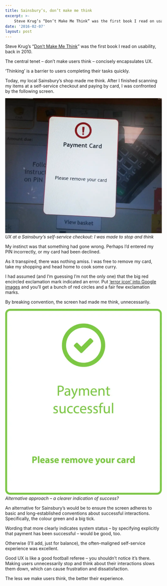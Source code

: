 ```yaml
---
title: Sainsbury’s, don’t make me think
excerpt: >- 
    Steve Krug’s “Don’t Make Me Think” was the first book I read on usability...
date: '2016-02-07'
layout: post
---
```


Steve Krug’s “[Don’t Make Me Think](https://www.amazon.co.uk/Dont-Make-Me-Think-Usability/dp/0321965515/)” was the first book I read on usability, back in 2010\.

The central tenet – don’t make users think – concisely encapsulates UX.

‘Thinking’ is a barrier to users completing their tasks quickly.

Today, my local Sainsbury’s shop made me think. After I finished scanning my items at a self-service checkout and paying by card, I was confronted by the following screen.

![UX at Sainsbury's: stop and think](/images/Sainsburys-payment-card-edit.webp)<em>UX at a Sainsbury’s self-service checkout: I was made to stop and think</em>

My instinct was that something had gone wrong. Perhaps I’d entered my PIN incorrectly, or my card had been declined.

As it transpired, there was nothing amiss. I was free to remove my card, take my shopping and head home to cook some curry.
 
I had assumed (and I’m guessing I’m not the only one) that the big red encircled exclamation mark indicated an error. Put [‘error icon’ into Google images](https://www.google.co.uk/search?q=error+message&source=lnms&tbm=isch&sa=X&ved=0ahUKEwjH4Kq2tebKAhWBmx4KHS-6Br0Q_AUIBygB&biw=1271&bih=624&dpr=2#tbm=isch&q=error+icon) and you’ll get a bunch of red circles and a fair few exclamation marks.

By breaking convention, the screen had made me think, unnecessarily.

![Alternative approach - better UX?](/images/Sainsburys-payment-card-concept-720x852.webp)<em>Alternative approach – a clearer indication of success?</em>

An alternative for Sainsbury’s would be to ensure the screen adheres to basic and long-established conventions about successful interactions. Specifically, the colour green and a big tick.

Wording that more clearly indicates system status – by specifying explicitly that payment has been successful – would be good, too.

Otherwise (I’ll add, just for balance), the often-maligned self-service experience was excellent.

Good UX is like a good football referee – you shouldn’t notice it’s there. Making users unnecessarily stop and think about their interactions slows them down, which can cause frustration and dissatisfaction.

The less we make users think, the better their experience.
